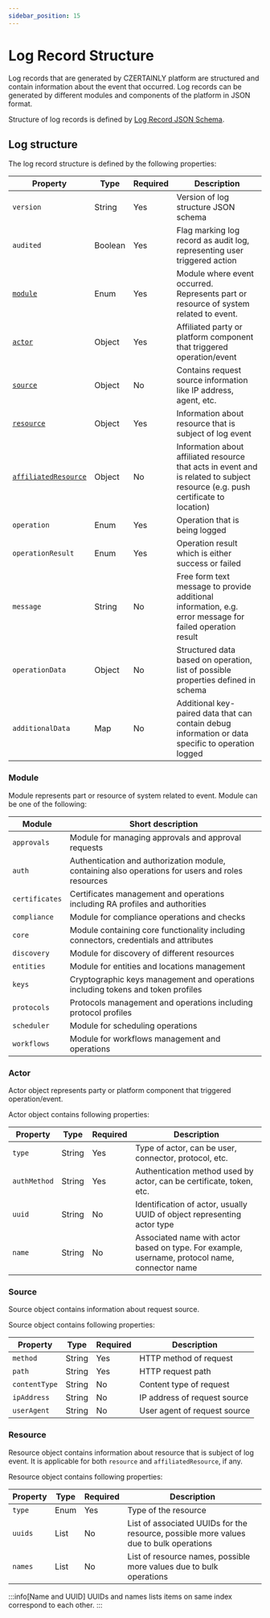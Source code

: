```yaml
---
sidebar_position: 15
---
```


# Log Record Structure

Log records that are generated by CZERTAINLY platform are structured and contain information about the event that occurred. Log records can be generated by different modules and components of the platform in JSON format.

Structure of log records is defined by [Log Record JSON Schema](https://github.com/CZERTAINLY/CZERTAINLY-Core/tree/master/src/main/resources/log-schemas).

## Log structure

The log record structure is defined by the following properties:

| Property                          | Type    | Required                                      | Description                                                                                                                     |
|-----------------------------------|---------|-----------------------------------------------|---------------------------------------------------------------------------------------------------------------------------------|
| `version`                         | String  | <span class="badge badge--success">Yes</span> | Version of log structure JSON schema                                                                                            |
| `audited`                         | Boolean | <span class="badge badge--success">Yes</span> | Flag marking log record as audit log, representing user triggered action                                                        |
| [`module`](#module)               | Enum    | <span class="badge badge--success">Yes</span> | Module where event occurred. Represents part or resource of system related to event.                                            |
| [`actor`](#actor)                 | Object  | <span class="badge badge--success">Yes</span> | Affiliated party or platform component that triggered operation/event                                                           |
| [`source`](#source)               | Object  | <span class="badge badge--danger">No</span>   | Contains request source information like IP address, agent, etc.                                                                |
| [`resource`](#resource)           | Object  | <span class="badge badge--success">Yes</span> | Information about resource that is subject of log event                                                                         |
| [`affiliatedResource`](#resource) | Object  | <span class="badge badge--danger">No</span>   | Information about affiliated resource that acts in event and is related to subject resource (e.g. push certificate to location) | 
| `operation`                       | Enum    | <span class="badge badge--success">Yes</span> | Operation that is being logged                                                                                                  |
| `operationResult`                 | Enum    | <span class="badge badge--success">Yes</span> | Operation result which is either success or failed                                                                              |
| `message`                         | String  | <span class="badge badge--danger">No</span>   | Free form text message to provide additional information, e.g. error message for failed operation result                        |
| `operationData`                   | Object  | <span class="badge badge--danger">No</span>   | Structured data based on operation, list of possible properties defined in schema                                               |
| `additionalData`                  | Map     | <span class="badge badge--danger">No</span>   | Additional key-paired data that can contain debug information or data specific to operation logged                              |

### Module

Module represents part or resource of system related to event. Module can be one of the following:

| Module         | Short description                                                                                 |
|----------------|---------------------------------------------------------------------------------------------------|
| `approvals`    | Module for managing approvals and approval requests                                               |
| `auth`         | Authentication and authorization module, containing also operations for users and roles resources |
| `certificates` | Certificates management and operations including RA profiles and authorities                      |
| `compliance`   | Module for compliance operations and checks                                                       |
| `core`         | Module containing core functionality including connectors, credentials and attributes             |
| `discovery`    | Module for discovery of different resources                                                       |
| `entities`     | Module for entities and locations management                                                      |
| `keys`         | Cryptographic keys management and operations including tokens and token profiles                  |
| `protocols`    | Protocols management and operations including protocol profiles                                   |
| `scheduler`    | Module for scheduling operations                                                                  |
| `workflows`    | Module for workflows management and operations                                                    |

### Actor

Actor object represents party or platform component that triggered operation/event.

Actor object contains following properties:

| Property     | Type   | Required                                      | Description                                                                                    |
|--------------|--------|-----------------------------------------------|------------------------------------------------------------------------------------------------|
| `type`       | String | <span class="badge badge--success">Yes</span> | Type of actor, can be user, connector, protocol, etc.                                          |
| `authMethod` | String | <span class="badge badge--success">Yes</span> | Authentication method used by actor, can be certificate, token, etc.                           |
| `uuid`       | String | <span class="badge badge--danger">No</span>   | Identification of actor, usually UUID of object representing actor type                        |
| `name`       | String | <span class="badge badge--danger">No</span>   | Associated name with actor based on type. For example, username, protocol name, connector name |

### Source

Source object contains information about request source.

Source object contains following properties:

| Property      | Type   | Required                                      | Description                  |
|---------------|--------|-----------------------------------------------|------------------------------|
| `method`      | String | <span class="badge badge--success">Yes</span> | HTTP method of request       |
| `path`        | String | <span class="badge badge--success">Yes</span> | HTTP request path            |
| `contentType` | String | <span class="badge badge--danger">No</span>   | Content type of request      |
| `ipAddress`   | String | <span class="badge badge--danger">No</span>   | IP address of request source |
| `userAgent`   | String | <span class="badge badge--danger">No</span>   | User agent of request source |

### Resource

Resource object contains information about resource that is subject of log event. It is applicable for both `resource` and `affiliatedResource`, if any.

Resource object contains following properties:

| Property  | Type   | Required                                      | Description                                                                            |
|-----------|--------|-----------------------------------------------|----------------------------------------------------------------------------------------|
| `type`    | Enum   | <span class="badge badge--success">Yes</span> | Type of the resource                                                                   |
| `uuids`   | List   | <span class="badge badge--danger">No</span>   | List of associated UUIDs for the resource, possible more values due to bulk operations |
| `names`   | List   | <span class="badge badge--danger">No</span>   | List of resource names, possible more values due to bulk operations                    |

:::info[Name and UUID]
UUIDs and names lists items on same index correspond to each other.
:::
